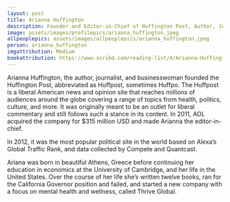 ```yaml
---
layout: post
title: Arianna Huffington
description: Founder and Editor-in-Chief of Huffington Post, Author, Journalist
image: assets/images/profilepics/arianna_huffington.jpeg
allpeoplepics: assets/images/allpeoplepics/arianna_huffington.jpeg
person: arianna_huffington
imgattribution: Medium
bookattribution: https://www.scribd.com/reading-list/4/Arianna-Huffington-s-Reading-List
---
```


Arianna Huffington, the author, journalist, and businesswoman founded the Huffington Post, abbreviated as Huffpost, sometimes Huffpo. The Huffpost is a liberal American news and opinion site that reaches millions of audiences around the globe covering a range of topics from health, politics, culture, and more. It was originally meant to be an outlet for liberal commentary and still follows such a stance in its content. In 2011, AOL acquired the company for $315 million USD and made Arianna the editor-in-chief. 

In 2012, it was the most popular political site in the world based on Alexa’s Global Traffic Rank, and data collected by Compete and Quantcast. 

Ariana was born in beautiful Athens, Greece before continuing her education in economics at the University of Cambridge, and her life in the United States. Over the course of her life she’s written twelve books, ran for the California Governor position and failed, and started a new company with a focus on mental health and wellness, called Thrive Global.




